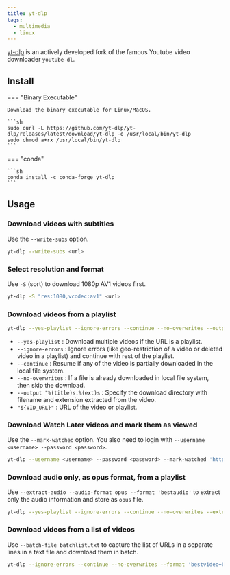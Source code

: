 ```yaml
---
title: yt-dlp
tags:
  - multimedia
  - linux
---
```


[yt-dlp](https://github.com/yt-dlp/yt-dlp) is an actively developed fork of the famous Youtube video downloader `youtube-dl`.

## Install

=== "Binary Executable"

    Download the binary executable for Linux/MacOS.

    ```sh
    sudo curl -L https://github.com/yt-dlp/yt-dlp/releases/latest/download/yt-dlp -o /usr/local/bin/yt-dlp
    sudo chmod a+rx /usr/local/bin/yt-dlp
    ```

=== "conda"

    ```sh
    conda install -c conda-forge yt-dlp
    ```

## Usage

### Download videos with subtitles

Use the `--write-subs` option.

```sh
yt-dlp --write-subs <url>
```

### Select resolution and format

Use `-S` (sort) to download 1080p AV1 videos first.

```sh
yt-dlp -S "res:1080,vcodec:av1" <url>
```

### Download videos from a playlist

```sh
yt-dlp --yes-playlist --ignore-errors --continue --no-overwrites --output "%(title)s.%(ext)s" <playlist_url>
```

- `--yes-playlist` : Download multiple videos if the URL is a playlist.
- `--ignore-errors` : Ignore errors (like geo-restriction of a video or deleted video in a playlist) and continue with rest of the playlist.
- `--continue` : Resume if any of the video is partially downloaded in the local file system.
- `--no-overwrites` : If a file is already downloaded in local file system, then skip the download.
- `--output "%(title)s.%(ext)s` : Specify the download directory with filename and extension extracted from the video.
- `"${VID_URL}"` : URL of the video or playlist.

### Download Watch Later videos and mark them as viewed

Use the `--mark-watched` option. You also need to login with `--username <username> --password <password>`.

```sh
yt-dlp --username <username> --password <password> --mark-watched 'https://www.youtube.com/playlist?list=WL'
```

### Download audio only, as opus format, from a playlist

Use `--extract-audio --audio-format opus --format 'bestaudio'` to extract only the audio information and store as `opus` file.

```sh
yt-dlp --yes-playlist --ignore-errors --continue --no-overwrites --extract-audio --audio-format opus --format 'bestaudio' --output "%(title)s.%(ext)s" "${URL}"
```

### Download videos from a list of videos

Use `--batch-file batchlist.txt` to capture the list of URLs in a separate lines in a text file and download them in batch.

```sh
yt-dlp --ignore-errors --continue --no-overwrites --format 'bestvideo+bestaudio' --batch-file batchlist.txt --output "%(title)s.%(ext)s"
```
